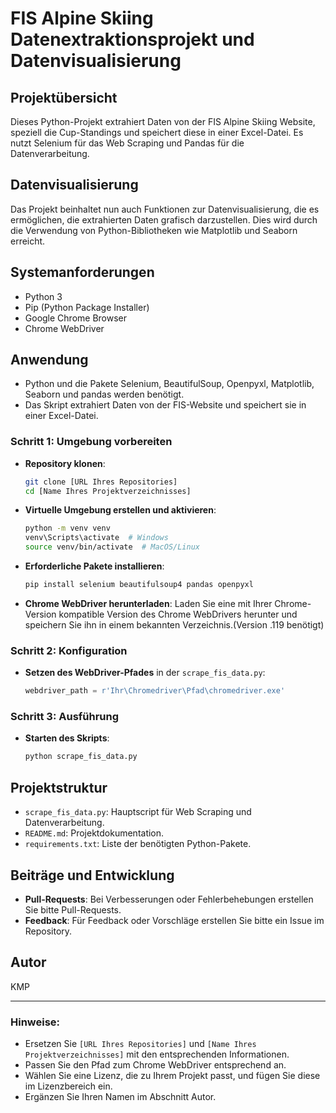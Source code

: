 # FIS Alpine Skiing Datenextraktionsprojekt und Datenvisualisierung

## Projektübersicht

Dieses Python-Projekt extrahiert Daten von der FIS Alpine Skiing Website, speziell die Cup-Standings und speichert diese in einer Excel-Datei. Es nutzt Selenium für das Web Scraping und Pandas für die Datenverarbeitung.

## Datenvisualisierung

Das Projekt beinhaltet nun auch Funktionen zur Datenvisualisierung, die es ermöglichen, die extrahierten Daten grafisch darzustellen. Dies wird durch die Verwendung von Python-Bibliotheken wie Matplotlib und Seaborn erreicht.


## Systemanforderungen

- Python 3
- Pip (Python Package Installer)
- Google Chrome Browser
- Chrome WebDriver

## Anwendung
- Python und die Pakete Selenium, BeautifulSoup, Openpyxl, Matplotlib, Seaborn und pandas werden benötigt.
- Das Skript extrahiert Daten von der FIS-Website und speichert sie in einer Excel-Datei.

### Schritt 1: Umgebung vorbereiten

- **Repository klonen**:
  ```bash
  git clone [URL Ihres Repositories]
  cd [Name Ihres Projektverzeichnisses]
  ```

- **Virtuelle Umgebung erstellen und aktivieren**:
  ```bash
  python -m venv venv
  venv\Scripts\activate  # Windows
  source venv/bin/activate  # MacOS/Linux
  ```

- **Erforderliche Pakete installieren**:
  ```bash
  pip install selenium beautifulsoup4 pandas openpyxl
  ```

- **Chrome WebDriver herunterladen**:
  Laden Sie eine mit Ihrer Chrome-Version kompatible Version des Chrome WebDrivers herunter und speichern Sie ihn in einem bekannten Verzeichnis.(Version .119 benötigt)

### Schritt 2: Konfiguration

- **Setzen des WebDriver-Pfades** in der `scrape_fis_data.py`:
  ```python
  webdriver_path = r'Ihr\Chromedriver\Pfad\chromedriver.exe'
  ```

### Schritt 3: Ausführung

- **Starten des Skripts**:
  ```bash
  python scrape_fis_data.py
  ```

## Projektstruktur

- `scrape_fis_data.py`: Hauptscript für Web Scraping und Datenverarbeitung.
- `README.md`: Projektdokumentation.
- `requirements.txt`: Liste der benötigten Python-Pakete.

## Beiträge und Entwicklung

- **Pull-Requests**: Bei Verbesserungen oder Fehlerbehebungen erstellen Sie bitte Pull-Requests.
- **Feedback**: Für Feedback oder Vorschläge erstellen Sie bitte ein Issue im Repository.

## Autor

KMP

---

### Hinweise:

- Ersetzen Sie `[URL Ihres Repositories]` und `[Name Ihres Projektverzeichnisses]` mit den entsprechenden Informationen.
- Passen Sie den Pfad zum Chrome WebDriver entsprechend an.
- Wählen Sie eine Lizenz, die zu Ihrem Projekt passt, und fügen Sie diese im Lizenzbereich ein.
- Ergänzen Sie Ihren Namen im Abschnitt Autor.
